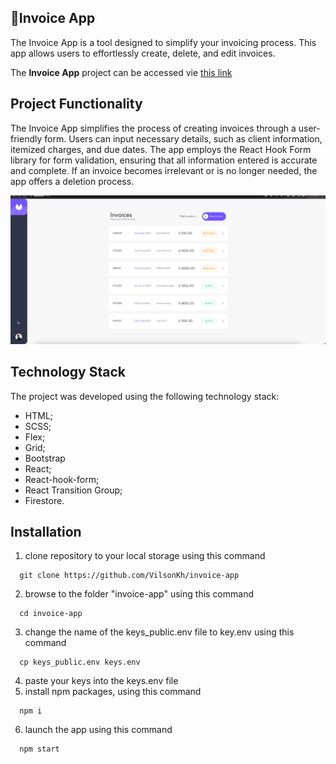## 🧾Invoice App

The Invoice App is a tool designed to simplify your invoicing process. This app allows users to effortlessly create, delete, and edit invoices.

The **Invoice App** project can be accessed vie [this link]()

## Project Functionality

The Invoice App simplifies the process of creating invoices through a user-friendly form. Users can input necessary details, such as client information, itemized charges, and due dates. The app employs the React Hook Form library for form validation, ensuring that all information entered is accurate and complete. If an invoice becomes irrelevant or is no longer needed, the app offers a deletion process.

<img width="1920" alt="InvoiceApp" src="https://github.com/VilsonKh/VilsonKh/blob/main/Invoice%20App.png">

## Technology Stack

The project was developed using the following technology stack:

-   HTML;
-   SCSS;
-   Flex;
-   Grid;
-   Bootstrap
-   React;
-   React-hook-form;
-   React Transition Group;
-   Firestore.

## Installation

1. clone repository to your local storage using this command

```
  git clone https://github.com/VilsonKh/invoice-app
```

2. browse to the folder "invoice-app" using this command

```
  cd invoice-app
```

3. change the name of the keys_public.env file to key.env using this command

```
  cp keys_public.env keys.env
```

4. paste your keys into the keys.env file
5. install npm packages, using this command

```
  npm i
```

6. launch the app using this command

```
  npm start
```
